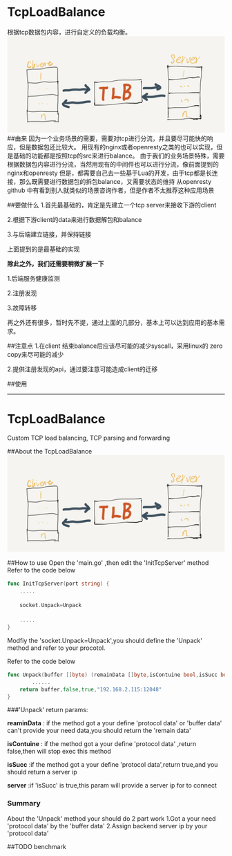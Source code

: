 # TcpLoadBalance
根据tcp数据包内容，进行自定义的负载均衡。
![](doc/1.jpg)
##由来
因为一个业务场景的需要，需要对tcp进行分流，并且要尽可能快的响应，但是数据包还比较大。
用现有的nginx或者openresty之类的也可以实现，但是基础的功能都是按照tcp的src来进行balance。
由于我们的业务场景特殊，需要根据数据包内容进行分流，当然用现有的中间件也可以进行分流，像前面提到的nginx和openresty
但是，都需要自己去一些基于Lua的开发，由于tcp都是长连接，那么既需要进行数据包的拆包balance，又需要状态的维持
从openresty github 中有看到别人就类似的场景咨询作者，但是作者不太推荐这种应用场景

##要做什么
1.首先最基础的，肯定是先建立一个tcp server来接收下游的client

2.根据下游client的data来进行数据解包和balance

3.与后端建立链接，并保持链接

上面提到的是最基础的实现

**除此之外，我们还需要稍微扩展一下**

1.后端服务健康监测

2.注册发现

3.故障转移

再之外还有很多，暂时先不提，通过上面的几部分，基本上可以达到应用的基本需求。

##注意点
1.在client 结束balance后应该尽可能的减少syscall，采用linux的 zero copy来尽可能的减少

2.提供注册发现的api，通过要注意可能造成client的迁移

##使用




---
# TcpLoadBalance
Custom TCP load balancing, TCP parsing and forwarding

##About the TcpLoadBalance
![](doc/1.jpg)

##How to use
Open the 'main.go' ,then edit the 'InitTcpServer' method
Refer to the code below
```go
func InitTcpServer(port string) {
	.....

	socket.Unpack=Unpack

	.....
}
```
Modfiy the 'socket.Unpack=Unpack',you should define the 'Unpack' method
and refer to your procotol.

Refer to the code below
```go
func Unpack(buffer []byte) (remainData []byte,isContuine bool,isSucc bool,server string) {
        ......
	return buffer,false,true,"192.168.2.115:12048"
}
```
###'Unpack' return params:

**reaminData**  : if the method got a your define 'protocol data' or 'buffer data' can't provide your need data,you should return the 'remain data'

**isContuine**  : if the method got a your define 'protocol data' ,return false,then will stop exec this method  

**isSucc**      :if the method got a your define 'protocol data',return true,and you should return a server ip 

**server**      :if 'isSucc' is true,this param will provide a server ip for to connect

### Summary
About the 'Unpack' method your should do 2 part work
1.Got a your need 'protocol data' by the 'buffer data'
2.Assign backend server ip by your 'protocol data'

##TODO
benchmark



